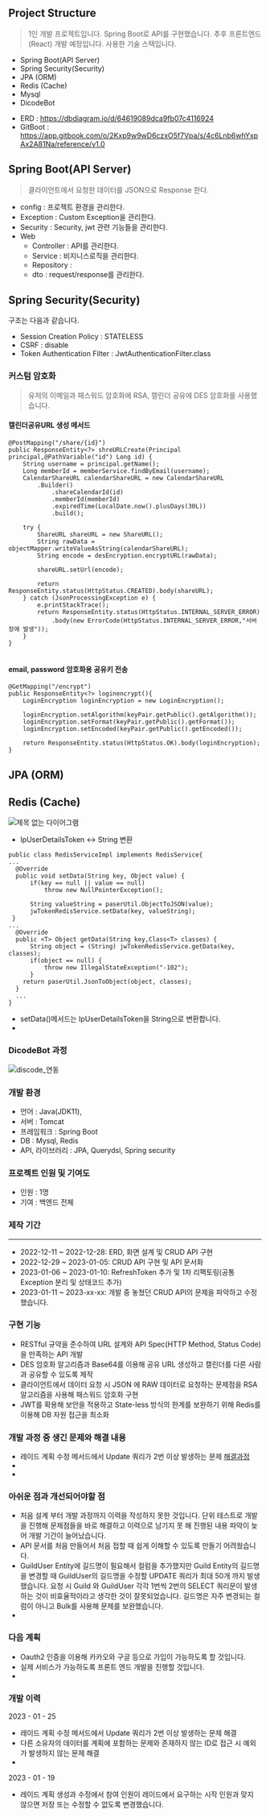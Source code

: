 
## Project Structure
> 1인 개발 프로젝트입니다. 
> Spring Boot로 API를 구현했습니다. 추후 프론트엔드(React) 개발 예정입니다. 
> 사용한 기술 스택입니다.
- Spring Boot(API Server)
- Spring Security(Security)
- JPA (ORM)
- Redis (Cache)
- Mysql
- DicodeBot
> 

- ERD : https://dbdiagram.io/d/64619089dca9fb07c4116924
- GitBoot : https://app.gitbook.com/o/2Kxp9w9wD6czxO5f7Vpa/s/4c6Lnb6whYxpAx2A81Na/reference/v1.0


## Spring Boot(API Server)
> 클라이언트에서 요청한 데이터를 JSON으로 Response 한다. 

- config : 프로젝트 환경을 관리한다. 
- Exception : Custom Exception을 관리한다. 
- Security : Security, jwt 관련 기능들을 관리한다. 
- Web
  - Controller : API를 관리한다. 
  - Service : 비지니스로직을 관리한다. 
  - Repository : 
  - dto : request/response를 관리한다. 

## Spring Security(Security)
구조는 다음과 같습니다. 
- Session Creation Policy : STATELESS
- CSRF : disable
- Token Authentication Filter : JwtAuthenticationFilter.class


### 커스텀 암호화 
> 유저의 이메일과 패스워드 암호화에 RSA, 캘린더 공유에 DES 암호화를 사용했습니다. 
   
#### 캘린더공유URL 생성 메서드 
```
@PostMapping("/share/{id}")
public ResponseEntity<?> shreURLCreate(Principal principal,@PathVariable("id") Long id) {
	String username = principal.getName();
	Long memberId = memberService.findByEmail(username);
	CalendarShareURL calendarShareURL = new CalendarShareURL
		.Builder()
			.shareCalendarId(id)
			.memberId(memberId)
			.expiredTime(LocalDate.now().plusDays(30L))
			.build();
		
	try {
		ShareURL shareURL = new ShareURL();
		String rawData = objectMapper.writeValueAsString(calendarShareURL);
		String encode = desEncryption.encryptURL(rawData);
		
		shareURL.setUrl(encode);
			
		return ResponseEntity.status(HttpStatus.CREATED).body(shareURL);
	} catch (JsonProcessingException e) {
		e.printStackTrace();
		return ResponseEntity.status(HttpStatus.INTERNAL_SERVER_ERROR)
			.body(new ErrorCode(HttpStatus.INTERNAL_SERVER_ERROR,"서버 장애 발생"));
	}
}


```
#### email, password 암호화용 공유키 전송
```
@GetMapping("/encrypt") 
public ResponseEntity<?> loginencrypt(){
	LoginEncryption loginEncryption = new LoginEncryption(); 
 
	loginEncryption.setAlgorithm(keyPair.getPublic().getAlgorithm());
	loginEncryption.setFormat(keyPair.getPublic().getFormat());
	loginEncryption.setEncoded(keyPair.getPublic().getEncoded());

	return ResponseEntity.status(HttpStatus.OK).body(loginEncryption);
}
```


## JPA (ORM)


## Redis (Cache)
> 

![제목 없는 다이어그램](https://github.com/kd0547/LOACalendar/assets/86393702/b0dac306-c6e1-4886-8f45-a4a8c5a61c64)

- IpUserDetailsToken <-> String 변환
```
public class RedisServiceImpl implements RedisService{
...
  @Override
  public void setData(String key, Object value) {
	  if(key == null || value == null) 
		  throw new NullPointerException();
		
	  String valueString = paserUtil.ObjectToJSON(value);
	  jwTokenRedisService.setData(key, valueString);
 }
...
  @Override
  public <T> Object getData(String key,Class<T> classes) {
	  String object = (String) jwTokenRedisService.getData(key, classes);
	  if(object == null) {
		  throw new IllegalStateException("-102");
	  }
	return paserUtil.JsonToObject(object, classes);
  }
  ...
}
```
- setData()메서드는 IpUserDetailsToken을 String으로 변환합니다. 
- 


### DicodeBot 과정
>
>
![discode_연동](https://github.com/kd0547/LOACalendar/assets/86393702/d5978c47-1173-4619-86b7-e1976354a78e)



### 개발 환경
- 언어 : Java(JDK11),
- 서버 : Tomcat
- 프레임워크 : Spring Boot
- DB : Mysql, Redis
- API, 라이브러리 : JPA, Querydsl, Spring security



### 프로젝트 인원 및 기여도 
- 인원 : 1명 
- 기여 : 백엔드 전체



### 제작 기간
------------------

- 2022-12-11 ~ 2022-12-28:  ERD, 화면 설계 및 CRUD API 구현 
- 2022-12-29 ~ 2023-01-05:  CRUD API 구현 및 API 문서화 
- 2023-01-06 ~ 2023-01-10:  RefreshToken 추가 및 1차 리팩토링(공통 Exception 분리 및 상태코드 추가) 
- 2023-01-11 ~ 2023-xx-xx:  개발 중 놓쳤던 CRUD API의 문제을 파악하고 수정했습니다. 


### 구현 기능
- RESTful 규약을 준수하여 URL 설계와 API Spec(HTTP Method, Status Code)을 만족하는 API 개발
- DES 암호화 알고리즘과 Base64를 이용해 공유 URL 생성하고 캘린더를 다른 사람과 공유할 수 있도록 제작
- 클라이언트에서 데이터 요청 시 JSON 에 RAW 데이터로 요청하는 문제점을  RSA 알고리즘을 사용해 패스워드 암호화 구현
- JWT를 확용해 보안을 적용하고 State-less 방식의 한계를 보완하기 위해 Redis를 이용해 DB 자원 접근을 최소화
### 개발 과정 중 생긴 문제와 해결 내용
- 레이드 계획 수정 메서드에서 Update 쿼리가 2번 이상 발생하는 문제 [해결과정](https://jade-frill-5b8.notion.site/update-e111eb551d2a4fdba2e2dfafaf5ca27e)
- 
- 
### 아쉬운 점과 개선되어야할 점 
- 처음 설계 부터 개발 과정까지 이력을 작성하지 못한 것입니다. 단위 테스트로 개발을 진행해 문제점들을 바로 해결하고 이력으로 남기지 못 해 진행된 내용 파악이 늦어 개발 기간이 늘어났습니다. 
- API 문서를 처음 만들어서 처음 접할 때 쉽게 이해할 수 있도록 만들기 어려웠습니다. 
- GuildUser Entity에 길드명이 필요해서 컬럼을 추가했지만 Guild Entity의 길드명을 변경할 때 GuildUser의 길드명을 수정할 UPDATE 쿼리가 최대 50개 까지 발생했습니다. 
요청 시 Guild 와 GuildUser 각각 1번씩 2번의 SELECT 쿼리문이 발생하는 것이 비효율적이라고 생각한 것이 잘못되었습니다. 길드명은 자주 변경되는 컬럼이 아니고 Bulk를 사용해 문제를 보완했습니다. 
- 
### 다음 계획 
- Oauth2 인증을 이용해 카카오와 구글 등으로 가입이 가능하도록 할 것입니다. 
- 실제 서비스가 가능하도록 프론트 엔드 개발을 진행할 것입니다.
- 
### 개발 이력 
2023 - 01 - 25
- 레이드 계획 수정 메서드에서 Update 쿼리가 2번 이상 발생하는 문제 해결
- 다른 소유자의 데이터를 계획에 포함하는 문제와 존재하지 않는 ID로 접근 시 예외가 발생하지 않는 문제 해결
- 
2023 - 01 - 19
- 레이드 계획 생성과 수정에서 참여 인원이 레이드에서 요구하는 시작 인원과 맞지 않으면 저장 또는 수정할 수 없도록 변경했습니다.
